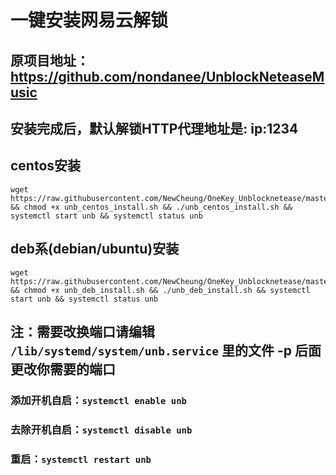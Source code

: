 # 一键安装网易云解锁
## 原项目地址：https://github.com/nondanee/UnblockNeteaseMusic
## 安装完成后，默认解锁HTTP代理地址是: ip:1234

## centos安装
```
wget https://raw.githubusercontent.com/NewCheung/OneKey_Unblocknetease/master/unb_centos_install.sh && chmod +x unb_centos_install.sh && ./unb_centos_install.sh && systemctl start unb && systemctl status unb
```

## deb系(debian/ubuntu)安装
```
wget https://raw.githubusercontent.com/NewCheung/OneKey_Unblocknetease/master/unb_deb_install.sh && chmod +x unb_deb_install.sh && ./unb_deb_install.sh && systemctl start unb && systemctl status unb
```

## 注：需要改换端口请编辑 ```/lib/systemd/system/unb.service``` 里的文件 -p 后面更改你需要的端口

### 添加开机自启：```systemctl enable unb ```

### 去除开机自启：```systemctl disable unb```

### 重启：```systemctl restart unb```
